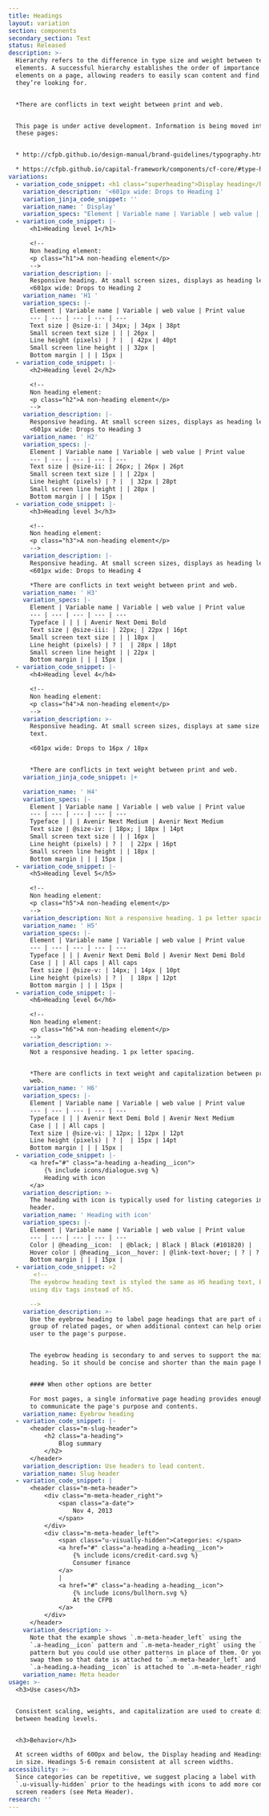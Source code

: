 ```yaml
---
title: Headings
layout: variation
section: components
secondary_section: Text
status: Released
description: >-
  Hierarchy refers to the difference in type size and weight between text
  elements. A successful hierarchy establishes the order of importance of
  elements on a page, allowing readers to easily scan content and find what
  they’re looking for.


  *There are conflicts in text weight between print and web.


  This page is under active development. Information is being moved into it from
  these pages:


  * http://cfpb.github.io/design-manual/brand-guidelines/typography.html

  * https://cfpb.github.io/capital-framework/components/cf-core/#type-hierarchy
variations:
  - variation_code_snippet: <h1 class="superheading">Display heading</h1>
    variation_description: '<601px wide: Drops to Heading 1'
    variation_jinja_code_snippet: ''
    variation_name: ' Display'
    variation_specs: "Element | Variable name | Variable | web value | Print value\n--- | --- | --- | --- | ---\nTypeface | | | Avenir Next Regular | Avenir Next Regular\nWebfont | @webfont-regular: | Arial; | Arial\nText color | @text: | @black; | Black (#101820)\t| 0, 0, 0, 100\nText size | @size-xl: | 48px; | 48px | 38pt\nSmall screen text size | | | 34px | \nLine height | @base-line-height: | unit( @base-line-height-px / @base-font-size-px ); | \nLine height (pixels) | ? |  | 60px | 66pt\nSmall screen line height | | 42px | \nBottom margin | | | | 30px\nExtra-small breakpoint | @bp-xs-max: | 600px; |"
  - variation_code_snippet: |-
      <h1>Heading level 1</h1>

      <!--
      Non heading element:
      <p class="h1">A non-heading element</p>
      -->
    variation_description: |-
      Responsive heading. At small screen sizes, displays as heading level 2.
      <601px wide: Drops to Heading 2
    variation_name: 'H1 '
    variation_specs: |-
      Element | Variable name | Variable | web value | Print value
      --- | --- | --- | --- | ---
      Text size | @size-i: | 34px; | 34px | 38pt
      Small screen text size | | | 26px |
      Line height (pixels) | ? |  | 42px | 40pt
      Small screen line height | | 32px |
      Bottom margin | | | 15px |
  - variation_code_snippet: |-
      <h2>Heading level 2</h2>

      <!--
      Non heading element:
      <p class="h2">A non-heading element</p>
      -->
    variation_description: |-
      Responsive heading. At small screen sizes, displays as heading level 3.
      <601px wide: Drops to Heading 3
    variation_name: ' H2'
    variation_specs: |-
      Element | Variable name | Variable | web value | Print value
      --- | --- | --- | --- | ---
      Text size | @size-ii: | 26px; | 26px | 26pt
      Small screen text size | | | 22px |
      Line height (pixels) | ? |  | 32px | 28pt
      Small screen line height | | 28px |
      Bottom margin | | | 15px |
  - variation_code_snippet: |-
      <h3>Heading level 3</h3>

      <!--
      Non heading element:
      <p class="h3">A non-heading element</p>
      -->
    variation_description: |-
      Responsive heading. At small screen sizes, displays as heading level 4.
      <601px wide: Drops to Heading 4

      *There are conflicts in text weight between print and web.
    variation_name: ' H3'
    variation_specs: |-
      Element | Variable name | Variable | web value | Print value
      --- | --- | --- | --- | ---
      Typeface | | | | Avenir Next Demi Bold
      Text size | @size-iii: | 22px; | 22px | 16pt
      Small screen text size | | | 18px |
      Line height (pixels) | ? |  | 28px | 18pt
      Small screen line height | | 22px |
      Bottom margin | | | 15px |
  - variation_code_snippet: |-
      <h4>Heading level 4</h4>

      <!--
      Non heading element:
      <p class="h4">A non-heading element</p>
      -->
    variation_description: >-
      Responsive heading. At small screen sizes, displays at same size as body
      text.

      <601px wide: Drops to 16px / 18px


      *There are conflicts in text weight between print and web.
    variation_jinja_code_snippet: |+

    variation_name: ' H4'
    variation_specs: |-
      Element | Variable name | Variable | web value | Print value
      --- | --- | --- | --- | ---
      Typeface | | | Avenir Next Medium | Avenir Next Medium
      Text size | @size-iv: | 18px; | 18px | 14pt
      Small screen text size | | | 16px |
      Line height (pixels) | ? |  | 22px | 16pt
      Small screen line height | | 18px |
      Bottom margin | | | 15px |
  - variation_code_snippet: |-
      <h5>Heading level 5</h5>

      <!--
      Non heading element:
      <p class="h5">A non-heading element</p>
      -->
    variation_description: Not a responsive heading. 1 px letter spacing.
    variation_name: ' H5'
    variation_specs: |-
      Element | Variable name | Variable | web value | Print value
      --- | --- | --- | --- | ---
      Typeface | | | Avenir Next Demi Bold | Avenir Next Demi Bold
      Case | | | All caps | All caps
      Text size | @size-v: | 14px; | 14px | 10pt
      Line height (pixels) | ? |  | 18px | 12pt
      Bottom margin | | | 15px |
  - variation_code_snippet: |-
      <h6>Heading level 6</h6>

      <!--
      Non heading element:
      <p class="h6">A non-heading element</p>
      -->
    variation_description: >-
      Not a responsive heading. 1 px letter spacing.


      *There are conflicts in text weight and capitalization between print and
      web.
    variation_name: ' H6'
    variation_specs: |-
      Element | Variable name | Variable | web value | Print value
      --- | --- | --- | --- | ---
      Typeface | | | Avenir Next Demi Bold | Avenir Next Medium
      Case | | | All caps |
      Text size | @size-vi: | 12px; | 12px | 12pt
      Line height (pixels) | ? |  | 15px | 14pt
      Bottom margin | | | 15px |
  - variation_code_snippet: |-
      <a href="#" class="a-heading a-heading__icon">
          {% include icons/dialogue.svg %}
          Heading with icon
      </a>
    variation_description: >-
      The heading with icon is typically used for listing categories in a meta
      header.
    variation_name: ' Heading with icon'
    variation_specs: |-
      Element | Variable name | Variable | web value | Print value
      --- | --- | --- | --- | ---
      Color | @heading__icon:  | @black; | Black | Black (#101820) |
      Hover color | @heading__icon__hover: | @link-text-hover; | ? | ?
      Bottom margin | | | 15px |
  - variation_code_snippet: >2
       <!--
      The eyebrow heading text is styled the same as H5 heading text, but built
      using div tags instead of h5.

      -->
    variation_description: >-
      Use the eyebrow heading to label page headings that are part of a larger
      group of related pages, or when additional context can help orient the
      user to the page's purpose.


      The eyebrow heading is secondary to and serves to support the main page
      heading. So it should be concise and shorter than the main page heading.


      #### When other options are better

      For most pages, a single informative page heading provides enough detail
      to communicate the page's purpose and contents.
    variation_name: Eyebrow heading
  - variation_code_snippet: |-
      <header class="m-slug-header">
          <h2 class="a-heading">
              Blog summary
          </h2>
      </header>
    variation_description: Use headers to lead content.
    variation_name: Slug header
  - variation_code_snippet: |
      <header class="m-meta-header">
          <div class="m-meta-header_right">
              <span class="a-date">
                  Nov 4, 2013
              </span>
          </div>
          <div class="m-meta-header_left">
              <span class="u-visually-hidden">Categories: </span>
              <a href="#" class="a-heading a-heading__icon">
                  {% include icons/credit-card.svg %}
                  Consumer finance
              </a>
              |
              <a href="#" class="a-heading a-heading__icon">
                  {% include icons/bullhorn.svg %}
                  At the CFPB
              </a>
          </div>
      </header>
    variation_description: >-
      Note that the example shows `.m-meta-header_left` using the
      `.a-heading__icon` pattern and `.m-meta-header_right` using the `.a-date`
      pattern but you could use other patterns in place of them. Or you can even
      swap them so that date is attached to `.m-meta-header_left` and
      `.a-heading.a-heading__icon` is attached to `.m-meta-header_right`.
    variation_name: Meta header
usage: >-
  <h3>Use cases</h3>


  Consistent scaling, weights, and capitalization are used to create distinction
  between heading levels.


  <h3>Behavior</h3>

  At screen widths of 600px and below, the Display heading and Headings 1-4 drop
  in size. Headings 5-6 remain consistent at all screen widths.
accessibility: >-
  Since categories can be repetitive, we suggest placing a label with
  `.u-visually-hidden` prior to the headings with icons to add more context for
  screen readers (see Meta Header).
research: ''
---
```



